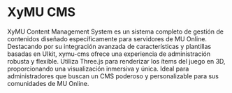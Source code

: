 # XyMU CMS
XyMU Content Management System es un sistema completo de gestión de contenidos diseñado específicamente para servidores de MU Online. Destacando por su integración avanzada de características y plantillas basadas en UIkit, xymu-cms ofrece una experiencia de administración robusta y flexible. Utiliza Three.js para renderizar los ítems del juego en 3D, proporcionando una visualización inmersiva y única. Ideal para administradores que buscan un CMS poderoso y personalizable para sus comunidades de MU Online.

